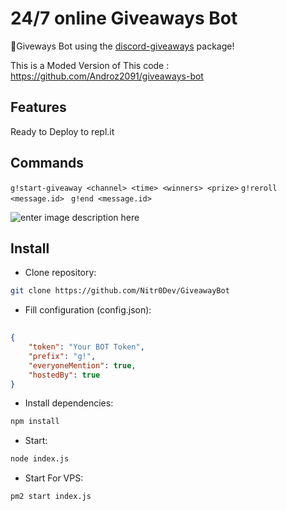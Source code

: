 # 24/7 online Giveaways Bot

🎁Giveways Bot using the [discord-giveaways](https://npmjs.com/discord-giveaways) package!

This is a Moded Version of This code : https://github.com/Androz2091/giveaways-bot

## Features
Ready to Deploy to repl.it

## Commands

` g!start-giveaway <channel> <time> <winners> <prize> `
` g!reroll <message.id>  `
` g!end <message.id>  `


![enter image description here](https://cdn.discordapp.com/attachments/790688869665996820/790688956491890718/Screenshot_138.png)

## Install

* Clone repository:
```sh
git clone https://github.com/Nitr0Dev/GiveawayBot
```

* Fill configuration (config.json):

```json
  
{
    "token": "Your BOT Token",
    "prefix": "g!",
    "everyoneMention": true,
    "hostedBy": true
}

```

* Install dependencies:
```sh
npm install
```

* Start:
```sh
node index.js
```
* Start For VPS:
```sh
pm2 start index.js
```
